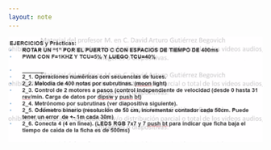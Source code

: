 ```yaml
---
layout: note
---
```


![a17786f94ecc7452287ce1a9c394d284.png](../../../img/2aa6b2a55977485d8af3d73014bffe5c.png)